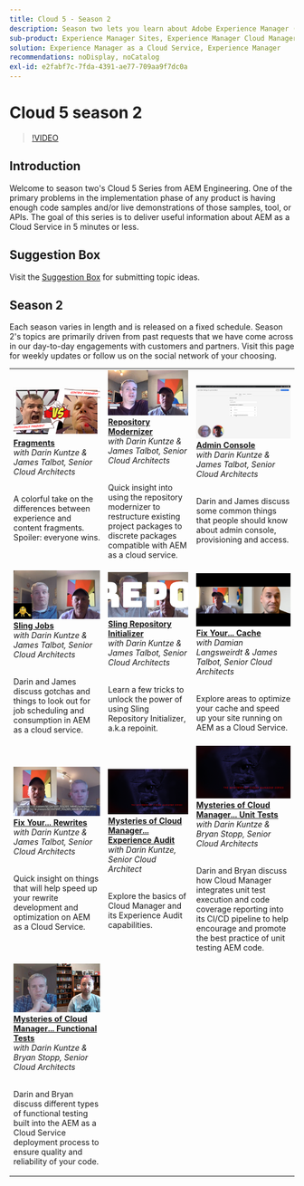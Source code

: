 ```yaml
---
title: Cloud 5 - Season 2
description: Season two lets you learn about Adobe Experience Manager (AEM) as a Cloud Service from Adobe's own expert engineers who build it, and the expert services who deliver it.
sub-product: Experience Manager Sites, Experience Manager Cloud Manager, Experience Manager Assets
solution: Experience Manager as a Cloud Service, Experience Manager
recommendations: noDisplay, noCatalog
exl-id: e2fabf7c-7fda-4391-ae77-709aa9f7dc0a
---
```

# Cloud 5 season 2

>[!VIDEO](https://video.tv.adobe.com/v/346567?quality=12&learn=on)

## Introduction

Welcome to season two's Cloud 5 Series from AEM Engineering. One of the primary problems in the implementation phase of any product is having enough code samples and/or live demonstrations of those samples, tool, or APIs. The goal of this series is to deliver useful information about AEM as a Cloud Service in 5 minutes or less.

## Suggestion Box

Visit the [Suggestion Box](https://forms.office.com/r/74P5Xz4UH0) for submitting topic ideas.

## Season 2

Each season varies in length and is released on a fixed schedule. Season 2's topics are primarily driven from past requests that we have come across in our day-to-day engagements with customers and partners. Visit this page for weekly updates or follow us on the social network of your choosing.

<table>
    <tr>
        <td>
            <a href="season-2/cloud5-experience-v-content-fragments.md">
                <img alt="Fragments" src="./imgs/s2/000-thumb.png"/>
            </a>
            <div>
                <a href="season-2/cloud5-experience-v-content-fragments.md"><strong>Fragments</strong></a>        
                <br/><em>with Darin Kuntze & James Talbot, Senior Cloud Architects</em>
            </div>
            <p>
                <br/>
                A colorful take on the differences between experience and content fragments. Spoiler: everyone wins.
            </p>
        </td>   
         <td>
            <a href="season-2/cloud5-repo-modernizer.md">
                 <img alt="Repository Modernizer" src="./imgs/s2/001-thumb.png"/>
            </a>
            <div>
                <a href="season-2/cloud5-repo-modernizer.md"><strong>Repository Modernizer</strong></a> 
               <br/><em>with Darin Kuntze & James Talbot, Senior Cloud Architects</em>
            </div>
            <p>
                <br/>
                Quick insight into using the repository modernizer to restructure existing project packages to discrete packages compatible with AEM as a cloud service.
            </p>
         </td>
         <td>
            <a href="season-2/cloud5-admin-console.md">
                 <img alt="Admin Console" src="./imgs/s2/002-thumb.png"/>
            </a>
            <div>
                  <a href="season-2/cloud5-admin-console.md"><strong>Admin Console</strong></a>
               <br/><em>with Darin Kuntze & James Talbot, Senior Cloud Architects</em>
            </div>
            <p>
            <br/>
               Darin and James discuss some common things that people should know about admin console, provisioning and access.
            </p>
         </td> 
  </tr>
  <tr>
         <td>
            <a href="season-2/cloud5-sling-job-scheduler.md">
                 <img alt="Sling Jobs" src="./imgs/s2/003-thumb.png"/>
            </a>
            <div>
                  <a href="season-2/cloud5-sling-job-scheduler.md"><strong>Sling Jobs</strong></a>
               <br/><em>with Darin Kuntze & James Talbot, Senior Cloud Architects</em>
            </div>
            <p>
            <br/>
               Darin and James discuss gotchas and things to look out for job scheduling and consumption in AEM as a cloud service.
            </p>
         </td> 
         <td>
            <a href="season-2/cloud5-repoinit.md">
                 <img alt="Repo Initializer (repoinit)" src="./imgs/s2/004-thumb.png"/>
            </a>
            <div>
                  <a href="season-2/cloud5-repoinit.md"><strong>Sling Repository Initializer</strong></a>
               <br/><em>with Darin Kuntze & James Talbot, Senior Cloud Architects</em>
            </div>
            <p>
            <br/>
              Learn a few tricks to unlock the power of using Sling Repository Initializer, a.k.a repoinit.
            </p>
         </td>   
     <td>
            <a href="season-2/cloud5-fix-your-cache.md">
               <img alt="Fix Your Cache" src="./imgs/s2/005-thumb.png"/>
            </a>
      <div>
         <a href="season-2/cloud5-fix-your-cache.md"><strong>Fix Your... Cache</strong></a>
         <br/><em>with Damian Langsweirdt & James Talbot, Senior Cloud Architects</em>
      </div>
      <p>
         <br/>
             Explore areas to optimize your cache and speed up your site running on AEM as a Cloud Service.
      </p>
   </td> 
  </tr>
<tr>
   <td>
           <a href="season-2/cloud5-fix-your-rewrites.md">
               <img alt="Fix Your...Rewrites" src="./imgs/s2/006-thumb.png"/>
            </a>
      <div>
            <a href="season-2/cloud5-fix-your-rewrites.md"><strong>Fix Your... Rewrites</strong></a>
         <br/><em>with Darin Kuntze & James Talbot, Senior Cloud Architects</em>
      </div>
      <p>
        <br/>
         Quick insight on things that will help speed up your rewrite development and optimization on AEM as a Cloud Service.
      </p>
     </td>   
     <td>
            <a href="season-2/cloud5-mocm-experience-audit.md">
               <img alt="Mysteries of Cloud Manager... Experience Audit" src="./imgs/s2/007-thumb.png"/>
               </a>
      <div>
            <a href="season-2/cloud5-mocm-experience-audit.md"><strong>Mysteries of Cloud Manager... Experience Audit</strong></a>
         <br/><em>with Darin Kuntze, Senior Cloud Architect</em>
      </div>
      <p>
        <br/>
        Explore the basics of Cloud Manager and its Experience Audit capabilities.
      </p>
   </td>
     <td>
            <a href="season-2/cloud5-mocm-unit-tests.md">
               <img alt="Mysteries of Cloud Manager... Unit Tests" src="./imgs/s2/008-thumb.png"/>
            </a>
      <div>
            <a href="season-2/cloud5-mocm-unit-tests.md"><strong>Mysteries of Cloud Manager... Unit Tests</strong></a>
         <br/><em>with Darin Kuntze & Bryan Stopp, Senior Cloud Architects</em>
      </div>
      <p>
        <br/>
        Darin and Bryan discuss how Cloud Manager integrates unit test execution and code coverage reporting into its CI/CD pipeline to help encourage and promote the best practice of unit testing AEM code.
      </p>
   </td> 
  </tr>
    <tr>
        <td>
               <a href="season-2/cloud5-mocm-functional-tests.md">
                   <img alt="Mysteries of Cloud Manager... Functional Tests" src="./imgs/s2/009-thumb.png"/>
               </a>
            <div>
                <a href="season-2/cloud5-mocm-functional-tests.md"><strong>Mysteries of Cloud Manager... Functional Tests</strong><br/></a>        
                <em>with Darin Kuntze & Bryan Stopp, Senior Cloud Architects</em>
            </div>
            <p><br/>
                Darin and Bryan discuss different types of functional testing built into the AEM as a Cloud Service deployment process to ensure quality and reliability of your code.
            </p>
        </td>
        <td></td>
        <td></td>
    </tr>
</table>
